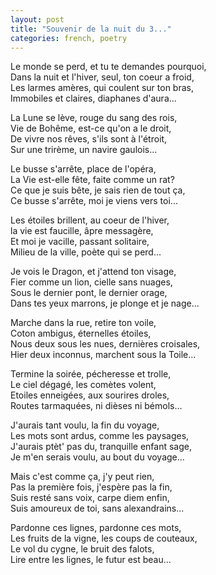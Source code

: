 ```yaml
---
layout: post
title: "Souvenir de la nuit du 3..."
categories: french, poetry
---
```

  
Le monde se perd, et tu te demandes pourquoi,  
Dans la nuit et l'hiver, seul, ton coeur a froid,  
Les larmes amères, qui coulent sur ton bras,  
Immobiles et claires, diaphanes d'aura...  
  
La Lune se lève, rouge du sang des rois,  
Vie de Bohême, est-ce qu'on a le droit,  
De vivre nos rêves, s'ils sont à l'étroit,  
Sur une trirème, un navire gaulois...  
  
Le busse s'arrête, place de l'opéra,  
La Vie est-elle fête, faite comme un rat?  
Ce que je suis bête, je sais rien de tout ça,  
Ce busse s'arrête, moi je viens vers toi...  
  
Les étoiles brillent, au coeur de l'hiver,  
la vie est faucille, âpre messagère,  
Et moi je vacille, passant solitaire,  
Milieu de la ville, poète qui se perd...  
  
Je vois le Dragon, et j'attend ton visage,  
Fier comme un lion, cielle sans nuages,  
Sous le dernier pont, le dernier orage,  
Dans tes yeux marrons, je plonge et je nage...  
  
Marche dans la rue, retire ton voile,  
Coton ambigus, éternelles étoiles,  
Nous deux sous les nues, dernières croisales,  
Hier deux inconnus, marchent sous la Toile...  
  
Termine la soirée, pécheresse et trolle,  
Le ciel dégagé, les comètes volent,  
Etoiles enneigées, aux sourires droles,  
Routes tarmaquées, ni dièses ni bémols...  
  
J'aurais tant voulu, la fin du voyage,  
Les mots sont ardus, comme les paysages,  
J'aurais ptèt' pas du, tranquille enfant sage,  
Je m'en serais voulu, au bout du voyage...  
  
Mais c'est comme ça, j'y peut rien,  
Pas la première fois, j'espère pas la fin,  
Suis resté sans voix, carpe diem enfin,  
Suis amoureux de toi, sans alexandrains...  
  
Pardonne ces lignes, pardonne ces mots,  
Les fruits de la vigne, les coups de couteaux,  
Le vol du cygne, le bruit des falots,  
Lire entre les lignes, le futur est beau...
